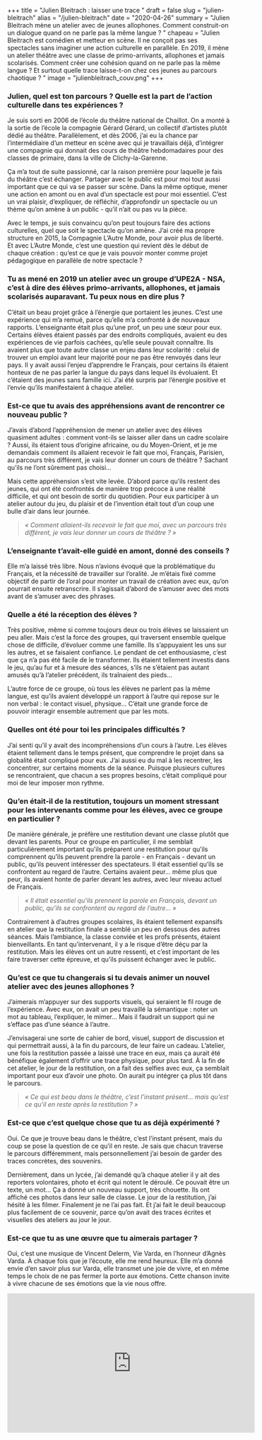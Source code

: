 +++
title = "Julien Bleitrach : laisser une trace "
draft = false
slug = "julien-bleitrach"
alias = "/julien-bleitrach"
date = "2020-04-26"
summary = "Julien Bleitrach mène un atelier avec de jeunes allophones. Comment construit-on un dialogue quand on ne parle pas la même langue ? "
chapeau = "Julien Bleitrach est comédien et metteur en scène. Il ne conçoit pas ses spectacles sans imaginer une action culturelle en parallèle. En 2019, il mène un atelier théâtre avec une classe de primo-arrivants, allophones et jamais scolarisés. Comment créer une cohésion quand on ne parle pas la même langue ? Et surtout quelle trace laisse-t-on chez ces jeunes au parcours chaotique ? "
image = "julienbleitrach_couv.png"
+++

### Julien, quel est ton parcours ? Quelle est la part de l’action culturelle dans tes expériences ? 

Je suis sorti en 2006 de l’école du théâtre national de Chaillot. On a monté à la sortie de l’école la compagnie Gérard Gérard, un collectif d’artistes plutôt dédié au théâtre. Parallèlement, et dès 2006, j’ai eu la chance par l’intermédiaire d’un metteur en scène avec qui je travaillais déjà, d’intégrer une compagnie qui donnait des cours de théâtre hebdomadaires pour des classes de primaire, dans la ville de Clichy-la-Garenne. 

Ça m’a tout de suite passionné, car la raison première pour laquelle je fais du théâtre c’est échanger. Partager avec le public est pour moi tout aussi important que ce qui va se passer sur scène. Dans la même optique, mener une action en amont ou en aval d’un spectacle est pour moi essentiel. C’est un vrai plaisir, d’expliquer, de réfléchir, d’approfondir un spectacle ou un thème qu’on amène à un public - qu’il n’ait ou pas vu la pièce. 

Avec le temps, je suis convaincu qu’on peut toujours faire des actions culturelles, quel que soit le spectacle qu’on amène. J’ai créé ma propre structure en 2015, la Compagnie L’Autre Monde, pour avoir plus de liberté. Et avec L’Autre Monde, c’est une question qui revient dès le début de chaque création : qu’est ce que je vais pouvoir monter comme projet pédagogique en parallèle de notre spectacle ? 


### Tu as mené en 2019 un atelier avec un groupe d’UPE2A - NSA, c’est à dire des élèves primo-arrivants, allophones, et jamais scolarisés auparavant. Tu peux nous en dire plus ?

C’était un beau projet grâce à l’énergie que portaient les jeunes. C’est une expérience qui m’a remué, parce qu’elle m’a confronté à de nouveaux rapports. 
L’enseignante était plus qu’une prof, un peu une sœur pour eux. Certains élèves étaient passés par des endroits compliqués, avaient eu des expériences de vie parfois cachées, qu’elle seule pouvait connaître.
Ils avaient plus que toute autre classe un enjeu dans leur scolarité : celui de trouver un emploi avant leur majorité pour ne pas être renvoyés dans leur pays. Il y avait aussi l’enjeu d’apprendre le Français, pour certains ils étaient honteux de ne pas parler la langue du pays dans lequel ils évoluaient. Et c’étaient des jeunes sans famille ici. J’ai été surpris par l’énergie positive et l’envie qu’ils manifestaient à chaque atelier. 


### Est-ce que tu avais des appréhensions avant de rencontrer ce nouveau public ? 

J’avais d’abord l’appréhension de mener un atelier avec des élèves quasiment adultes : comment
vont-ils se laisser aller dans un cadre scolaire ? Aussi, ils étaient tous d’origine africaine, ou du Moyen-Orient, et je me demandais comment ils allaient recevoir le fait que moi, Français, Parisien, au parcours très différent, je vais leur donner un cours de théâtre ? Sachant qu’ils ne l’ont sûrement pas choisi… 

Mais cette appréhension s’est vite levée. D’abord parce qu’ils restent des jeunes, qui ont été confrontés de manière trop précoce à une réalité difficile, et qui ont besoin de sortir du quotidien. Pour eux participer à un atelier autour du jeu, du plaisir et de l’invention était tout d’un coup une bulle d’air dans leur journée. 


> _« Comment allaient-ils recevoir le fait que moi, avec un parcours très différent, je vais leur donner un cours de théâtre ? »_


### L’enseignante t’avait-elle guidé en amont, donné des conseils ? 

Elle m’a laissé très libre. Nous n’avions évoqué que la problématique du Français, et la nécessité de travailler sur l’oralité. Je m’étais fixé comme objectif de partir de l’oral pour monter un travail de création avec eux, qu’on pourrait ensuite retranscrire. Il s’agissait d’abord de s’amuser avec des mots avant de s’amuser avec des phrases. 


### Quelle a été la réception des élèves ? 

Très positive, même si comme toujours deux ou trois élèves se laissaient un peu aller. Mais c’est la force des groupes, qui traversent ensemble quelque chose de difficile, d’évoluer comme une famille. Ils s’appuyaient les uns sur les autres, et se faisaient confiance. 
Le pendant de cet enthousiasme, c’est que ça n’a pas été facile de le transformer. Ils étaient tellement investis dans le jeu, qu’au fur et à mesure des séances, s’ils ne s’étaient pas autant amusés qu’à l’atelier précédent, ils traînaient des pieds…

L’autre force de ce groupe, où tous les élèves ne parlent pas la même langue, est qu’ils avaient développé un rapport à l’autre qui repose sur le non verbal : le contact visuel, physique… C’était une grande force de pouvoir interagir ensemble autrement que par les mots. 


### Quelles ont été pour toi les principales difficultés ?

J’ai senti qu’il y avait des incompréhensions d’un cours à l’autre. Les élèves étaient tellement dans le temps présent, que comprendre le projet dans sa globalité était compliqué pour eux. 
J’ai aussi eu du mal à les recentrer, les concentrer, sur certains moments de la séance. Puisque plusieurs cultures se rencontraient, que chacun a ses propres besoins, c’était compliqué pour moi de leur imposer mon rythme. 


### Qu’en était-il de la restitution, toujours un moment stressant pour les intervenants comme pour les élèves, avec ce groupe en particulier ? 

De manière générale, je préfère une restitution devant une classe plutôt que devant les parents. Pour ce groupe en particulier, il me semblait particulièrement important qu’ils préparent une restitution pour qu’ils comprennent qu’ils peuvent prendre la parole - en Français - devant un public, qu’ils peuvent intéresser des spectateurs. Il était essentiel qu’ils se confrontent au regard de l’autre. Certains avaient peur… même plus que peur, ils avaient honte de parler devant les autres, avec leur niveau actuel de Français. 

> _« Il était essentiel qu’ils prennent la parole en Français, devant un public, qu’ils se confrontent au regard de l’autre… »_

Contrairement à d’autres groupes scolaires, ils étaient tellement expansifs en atelier que la restitution finale a semblé un peu en dessous des autres séances. Mais l’ambiance, la classe conviée et les profs présents, étaient bienveillants. En tant qu’intervenant, il y a le risque d’être déçu par la restitution. Mais les élèves ont un autre ressenti, et c’est important de les faire traverser cette épreuve, et qu’ils puissent échanger avec le public. 


### Qu’est ce que tu changerais si tu devais animer un nouvel atelier avec des jeunes allophones ? 

J’aimerais m’appuyer sur des supports visuels, qui seraient le fil rouge de l’expérience. Avec eux, on avait un peu travaillé la sémantique : noter un mot au tableau, l’expliquer, le mimer… Mais il faudrait un support qui ne s’efface pas d’une séance à l’autre. 

J’envisagerai une sorte de cahier de bord, visuel, support de discussion et qui permettrait aussi, à la fin du parcours, de leur faire un cadeau. L’atelier, une fois la restitution passée a laissé une trace en eux, mais ça aurait été bénéfique également d’offrir une trace physique, pour plus tard. 
À la fin de cet atelier, le jour de la restitution, on a fait des selfies avec eux, ça semblait important pour eux d’avoir une photo. On aurait pu intégrer ça plus tôt dans le parcours.


>_« Ce qui est beau dans le théâtre, c’est l’instant présent… mais qu’est ce qu’il en reste après la restitution ? »_

### Est-ce que c’est quelque chose que tu as déjà expérimenté ? 

Oui. Ce que je trouve beau dans le théâtre, c’est l’instant présent, mais du coup se pose la question de ce qu’il en reste. Je sais que chacun traverse le parcours différemment, mais personnellement j’ai besoin de garder des traces concrètes, des souvenirs. 

Dernièrement, dans un lycée, j’ai demandé qu’à chaque atelier il y ait des reporters volontaires, photo et écrit qui notent le déroulé. Ce pouvait être un texte, un mot… Ça a donné un nouveau support, très chouette. Ils ont affiché ces photos dans leur salle de classe.
Le jour de la restitution, j’ai hésité à les filmer. Finalement je ne l’ai pas fait. Et j’ai fait le deuil beaucoup plus facilement de ce souvenir, parce qu’on avait des traces écrites et visuelles des ateliers au jour le jour. 


### Est-ce que tu as une œuvre que tu aimerais partager ?

Oui, c’est une musique de Vincent Delerm, Vie Varda, en l’honneur d’Agnès Varda. À chaque fois que je l’écoute, elle me rend heureux. Elle m’a donné envie d’en savoir plus sur Varda, elle transmet une joie de vivre, et en même temps le choix de ne pas fermer la porte aux émotions. Cette chanson invite à vivre chacune de ses émotions que la vie nous offre. 

<iframe width="560" height="315" src="https://www.youtube.com/embed/HHP-PDxbFPY" frameborder="0" allow="accelerometer; autoplay; encrypted-media; gyroscope; picture-in-picture" allowfullscreen></iframe>


